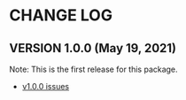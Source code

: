 # CHANGE LOG

## VERSION 1.0.0 (May 19, 2021)
Note: This is the first release for this package.
* [v1.0.0 issues](https://github.com/lasallesoftware-serverless/render-blade-lambda/milestone/1?closed=1)